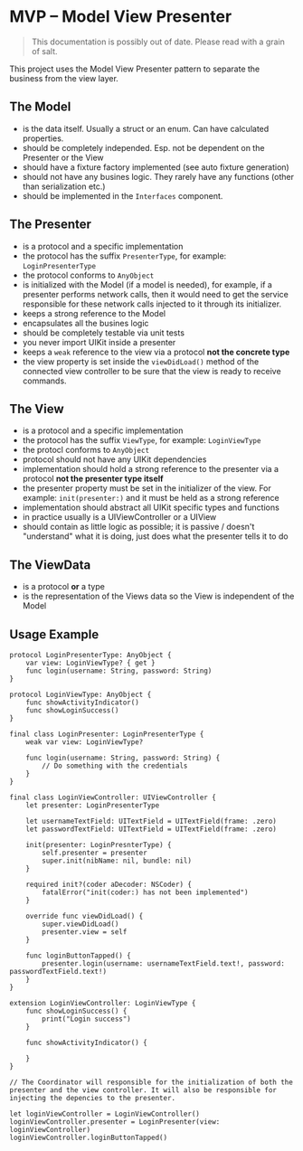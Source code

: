 # MVP – Model View Presenter

> This documentation is possibly out of date. Please read with a grain of salt.

This project uses the Model View Presenter pattern to separate the business from the view layer.

## The Model
* is the data itself. Usually a struct or an enum. Can have calculated properties.
* should be completely independed. Esp. not be dependent on the Presenter or the View
* should have a fixture factory implemented (see auto fixture generation)
* should not have any busines logic. They rarely have any functions (other than serialization etc.)
* should be implemented in the `Interfaces` component.



## The Presenter
* is a protocol and a specific implementation
* the protocol has the suffix `PresenterType`, for example: `LoginPresenterType`
* the protocol conforms to `AnyObject`
* is initialized with the Model (if a model is needed), for example, if a presenter performs network calls, then it would need to get the service responsible for these network calls injected to it through its initializer.
* keeps a strong reference to the Model
* encapsulates all the busines logic
* should be completely testable via unit tests
* you never import UIKit inside a presenter
* keeps a `weak` reference to the view via a protocol **not the concrete type**
* the view property is set inside the `viewDidLoad()` method of the connected view controller to be sure that the view is ready to receive commands.




## The View
* is a protocol and a specific implementation
* the protocol has the suffix `ViewType`, for example: `LoginViewType`
* the protocl conforms to `AnyObject`
* protocol should not have any UIKit dependencies
* implementation should hold a strong reference to the presenter via a protocol **not the presenter type itself**
* the presenter property must be set in the initializer of the view. For example: `init(presenter:)` and it must be held as a strong reference
* implementation should abstract all UIKit specific types and functions
* in practice usually is a UIViewController or a UIView
* should contain as little logic as possible; it is passive / doesn't "understand" what it is doing, just does what the presenter tells it to do




## The ViewData
* is a protocol **or** a type
* is the representation of the Views data so the View is independent of the Model




## Usage Example

```
protocol LoginPresenterType: AnyObject {
    var view: LoginViewType? { get }
    func login(username: String, password: String)
}

protocol LoginViewType: AnyObject {
    func showActivityIndicator()
    func showLoginSuccess()
}

final class LoginPresenter: LoginPresenterType {
    weak var view: LoginViewType?
    
    func login(username: String, password: String) {
        // Do something with the credentials
    }
}

final class LoginViewController: UIViewController {
    let presenter: LoginPresenterType

    let usernameTextField: UITextField = UITextField(frame: .zero)
    let passwordTextField: UITextField = UITextField(frame: .zero)
    
    init(presenter: LoginPresnterType) {
        self.presenter = presenter
        super.init(nibName: nil, bundle: nil)
    }

    required init?(coder aDecoder: NSCoder) {
        fatalError("init(coder:) has not been implemented")
    }
    
    override func viewDidLoad() {
        super.viewDidLoad()
        presenter.view = self
    }

    func loginButtonTapped() {
        presenter.login(username: usernameTextField.text!, password: passwordTextField.text!)
    }
}

extension LoginViewController: LoginViewType {
    func showLoginSuccess() {
        print("Login success")
    }

    func showActivityIndicator() {

    }
}

// The Coordinator will responsible for the initialization of both the presenter and the view controller. It will also be responsible for injecting the depencies to the presenter.

let loginViewController = LoginViewController()
loginViewController.presenter = LoginPresenter(view: loginViewController)
loginViewController.loginButtonTapped()

```
